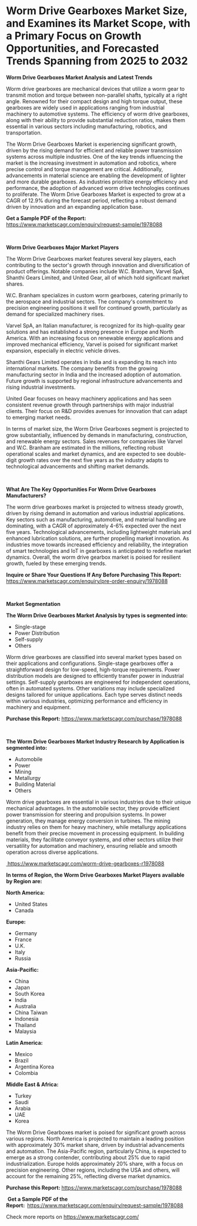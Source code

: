 <p><h1>Worm Drive Gearboxes Market Size, and Examines its Market Scope, with a Primary Focus on Growth Opportunities, and Forecasted Trends Spanning from 2025 to 2032</h1></p><p><strong>Worm Drive Gearboxes Market Analysis and Latest Trends</strong></p>
<p><p>Worm drive gearboxes are mechanical devices that utilize a worm gear to transmit motion and torque between non-parallel shafts, typically at a right angle. Renowned for their compact design and high torque output, these gearboxes are widely used in applications ranging from industrial machinery to automotive systems. The efficiency of worm drive gearboxes, along with their ability to provide substantial reduction ratios, makes them essential in various sectors including manufacturing, robotics, and transportation.</p><p>The Worm Drive Gearboxes Market is experiencing significant growth, driven by the rising demand for efficient and reliable power transmission systems across multiple industries. One of the key trends influencing the market is the increasing investment in automation and robotics, where precise control and torque management are critical. Additionally, advancements in material science are enabling the development of lighter and more durable gearboxes. As industries prioritize energy efficiency and performance, the adoption of advanced worm drive technologies continues to proliferate. The Worm Drive Gearboxes Market is expected to grow at a CAGR of 12.9% during the forecast period, reflecting a robust demand driven by innovation and an expanding application base.</p></p>
<p><strong>Get a Sample PDF of the Report:&nbsp;</strong> <a href="https://www.marketscagr.com/enquiry/request-sample/1978088?utm_campaign=2446&utm_medium=2&utm_source=Github&utm_content=ia&utm_term=20022025&utm_id=worm-drive-gearboxes">https://www.marketscagr.com/enquiry/request-sample/1978088</a></p>
<p>&nbsp;</p>
<p><strong>Worm Drive Gearboxes Major Market Players</strong></p>
<p><p>The Worm Drive Gearboxes market features several key players, each contributing to the sector's growth through innovation and diversification of product offerings. Notable companies include W.C. Branham, Varvel SpA, Shanthi Gears Limited, and United Gear, all of which hold significant market shares.</p><p>W.C. Branham specializes in custom worm gearboxes, catering primarily to the aerospace and industrial sectors. The company's commitment to precision engineering positions it well for continued growth, particularly as demand for specialized machinery rises.</p><p>Varvel SpA, an Italian manufacturer, is recognized for its high-quality gear solutions and has established a strong presence in Europe and North America. With an increasing focus on renewable energy applications and improved mechanical efficiency, Varvel is poised for significant market expansion, especially in electric vehicle drives.</p><p>Shanthi Gears Limited operates in India and is expanding its reach into international markets. The company benefits from the growing manufacturing sector in India and the increased adoption of automation. Future growth is supported by regional infrastructure advancements and rising industrial investments.</p><p>United Gear focuses on heavy machinery applications and has seen consistent revenue growth through partnerships with major industrial clients. Their focus on R&D provides avenues for innovation that can adapt to emerging market needs.</p><p>In terms of market size, the Worm Drive Gearboxes segment is projected to grow substantially, influenced by demands in manufacturing, construction, and renewable energy sectors. Sales revenues for companies like Varvel and W.C. Branham are estimated in the millions, reflecting robust operational scales and market dynamics, and are expected to see double-digit growth rates over the next five years as the industry adapts to technological advancements and shifting market demands.</p></p>
<p>&nbsp;</p>
<p><strong>What Are The Key Opportunities For Worm Drive Gearboxes Manufacturers?</strong></p>
<p><p>The worm drive gearboxes market is projected to witness steady growth, driven by rising demand in automation and various industrial applications. Key sectors such as manufacturing, automotive, and material handling are dominating, with a CAGR of approximately 4-6% expected over the next five years. Technological advancements, including lightweight materials and enhanced lubrication solutions, are further propelling market innovation. As industries move towards increased efficiency and reliability, the integration of smart technologies and IoT in gearboxes is anticipated to redefine market dynamics. Overall, the worm drive gearbox market is poised for resilient growth, fueled by these emerging trends.</p></p>
<p><strong>Inquire or Share Your Questions If Any Before Purchasing This Report:</strong> <a href="https://www.marketscagr.com/enquiry/pre-order-enquiry/1978088?utm_campaign=2446&utm_medium=2&utm_source=Github&utm_content=ia&utm_term=20022025&utm_id=worm-drive-gearboxes">https://www.marketscagr.com/enquiry/pre-order-enquiry/1978088</a></p>
<p>&nbsp;</p>
<p><strong>Market Segmentation</strong></p>
<p><strong>The Worm Drive Gearboxes Market Analysis by types is segmented into:</strong></p>
<p><ul><li>Single-stage</li><li>Power Distribution</li><li>Self-supply</li><li>Others</li></ul></p>
<p><p>Worm drive gearboxes are classified into several market types based on their applications and configurations. Single-stage gearboxes offer a straightforward design for low-speed, high-torque requirements. Power distribution models are designed to efficiently transfer power in industrial settings. Self-supply gearboxes are engineered for independent operations, often in automated systems. Other variations may include specialized designs tailored for unique applications. Each type serves distinct needs within various industries, optimizing performance and efficiency in machinery and equipment.</p></p>
<p><strong>Purchase this Report:&nbsp;</strong><a href="https://www.marketscagr.com/purchase/1978088?utm_campaign=2446&utm_medium=2&utm_source=Github&utm_content=ia&utm_term=20022025&utm_id=worm-drive-gearboxes">https://www.marketscagr.com/purchase/1978088</a></p>
<p>&nbsp;</p>
<p><strong>The Worm Drive Gearboxes Market Industry Research by Application is segmented into:</strong></p>
<p><ul><li>Automobile</li><li>Power</li><li>Mining</li><li>Metallurgy</li><li>Building Material</li><li>Others</li></ul></p>
<p><p>Worm drive gearboxes are essential in various industries due to their unique mechanical advantages. In the automobile sector, they provide efficient power transmission for steering and propulsion systems. In power generation, they manage energy conversion in turbines. The mining industry relies on them for heavy machinery, while metallurgy applications benefit from their precise movement in processing equipment. In building materials, they facilitate conveyor systems, and other sectors utilize their versatility for automation and machinery, ensuring reliable and smooth operation across diverse applications.</p></p>
<p><a href="https://www.marketscagr.com/worm-drive-gearboxes-r1978088?utm_campaign=2446&utm_medium=2&utm_source=Github&utm_content=ia&utm_term=20022025&utm_id=worm-drive-gearboxes">&nbsp;https://www.marketscagr.com/worm-drive-gearboxes-r1978088</a></p>
<p><strong>In terms of Region, the Worm Drive Gearboxes Market Players available by Region are:</strong></p>
<p>
    <p> <strong> North America: </strong>
        <ul>
            <li>United States</li>
            <li>Canada</li>
        </ul>
        </p> 
    <p> <strong> Europe: </strong>
        <ul>
            <li>Germany</li>
            <li>France</li>
            <li>U.K.</li>
            <li>Italy</li>
            <li>Russia</li>
        </ul>
        </p> 
    <p> <strong> Asia-Pacific: </strong>
        <ul>
            <li>China</li>
            <li>Japan</li>
            <li>South Korea</li>
            <li>India</li>
            <li>Australia</li>
            <li>China Taiwan</li>
            <li>Indonesia</li>
            <li>Thailand</li>
            <li>Malaysia</li>
        </ul>
        </p> 
    <p> <strong> Latin America: </strong>
        <ul>
            <li>Mexico</li>
            <li>Brazil</li>
            <li>Argentina Korea</li>
            <li>Colombia</li>
        </ul>
        </p> 
    <p> <strong> Middle East & Africa: </strong>
        <ul>
            <li>Turkey</li>
            <li>Saudi</li>
            <li>Arabia</li>
            <li>UAE</li>
            <li>Korea</li>
        </ul>
    </p>
    </p>
<p><p>The Worm Drive Gearboxes market is poised for significant growth across various regions. North America is projected to maintain a leading position with approximately 30% market share, driven by industrial advancements and automation. The Asia-Pacific region, particularly China, is expected to emerge as a strong contender, contributing about 25% due to rapid industrialization. Europe holds approximately 20% share, with a focus on precision engineering. Other regions, including the USA and others, will account for the remaining 25%, reflecting diverse market dynamics.</p></p>
<p><strong>Purchase this Report: </strong><a href="https://www.marketscagr.com/purchase/1978088?utm_campaign=2446&utm_medium=2&utm_source=Github&utm_content=ia&utm_term=20022025&utm_id=worm-drive-gearboxes">https://www.marketscagr.com/purchase/1978088</a></p>
<p>&nbsp;<strong>Get a Sample PDF of the Report:&nbsp;&nbsp;</strong><a href="https://www.marketscagr.com/enquiry/request-sample/1978088?utm_campaign=2446&utm_medium=2&utm_source=Github&utm_content=ia&utm_term=20022025&utm_id=worm-drive-gearboxes">https://www.marketscagr.com/enquiry/request-sample/1978088</a></p>
<p><strong></strong></p>
<p>Check more reports on <a href="https://www.marketscagr.com/?utm_campaign=2446&utm_medium=2&utm_source=Github&utm_content=ia&utm_term=20022025&utm_id=worm-drive-gearboxes">https://www.marketscagr.com/</a></p>